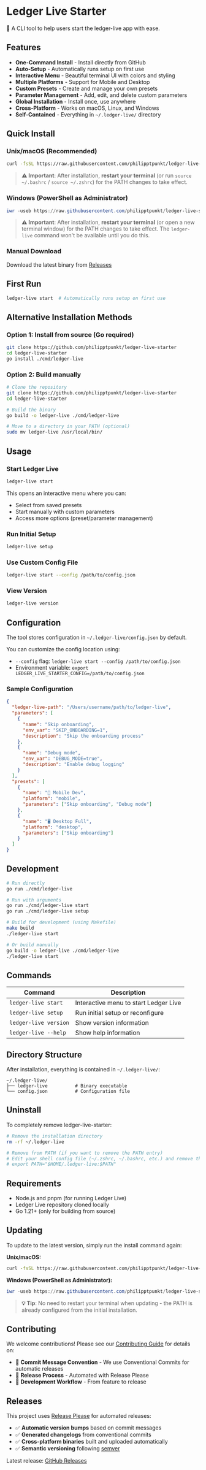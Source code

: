 # Ledger Live Starter

🚀 A CLI tool to help users start the ledger-live app with ease.

## Features

- **One-Command Install** - Install directly from GitHub
- **Auto-Setup** - Automatically runs setup on first use
- **Interactive Menu** - Beautiful terminal UI with colors and styling
- **Multiple Platforms** - Support for Mobile and Desktop
- **Custom Presets** - Create and manage your own presets
- **Parameter Management** - Add, edit, and delete custom parameters
- **Global Installation** - Install once, use anywhere
- **Cross-Platform** - Works on macOS, Linux, and Windows
- **Self-Contained** - Everything in `~/.ledger-live/` directory

## Quick Install

### Unix/macOS (Recommended)

```bash
curl -fsSL https://raw.githubusercontent.com/philipptpunkt/ledger-live-starter/refs/heads/main/scripts/install.sh | bash
```

> **⚠️ Important**: After installation, **restart your terminal** (or run `source ~/.bashrc` / `source ~/.zshrc`) for the PATH changes to take effect.

### Windows (PowerShell as Administrator)

```powershell
iwr -useb https://raw.githubusercontent.com/philipptpunkt/ledger-live-starter/refs/heads/main/scripts/install.ps1 | iex
```

> **⚠️ Important**: After installation, **restart your terminal** (or open a new terminal window) for the PATH changes to take effect. The `ledger-live` command won't be available until you do this.

### Manual Download

Download the latest binary from [Releases](https://github.com/philipptpunkt/ledger-live-starter/releases)

## First Run

```bash
ledger-live start  # Automatically runs setup on first use
```

## Alternative Installation Methods

### Option 1: Install from source (Go required)

```bash
git clone https://github.com/philipptpunkt/ledger-live-starter
cd ledger-live-starter
go install ./cmd/ledger-live
```

### Option 2: Build manually

```bash
# Clone the repository
git clone https://github.com/philipptpunkt/ledger-live-starter
cd ledger-live-starter

# Build the binary
go build -o ledger-live ./cmd/ledger-live

# Move to a directory in your PATH (optional)
sudo mv ledger-live /usr/local/bin/
```

## Usage

### Start Ledger Live

```bash
ledger-live start
```

This opens an interactive menu where you can:

- Select from saved presets
- Start manually with custom parameters
- Access more options (preset/parameter management)

### Run Initial Setup

```bash
ledger-live setup
```

### Use Custom Config File

```bash
ledger-live start --config /path/to/config.json
```

### View Version

```bash
ledger-live version
```

## Configuration

The tool stores configuration in `~/.ledger-live/config.json` by default.

You can customize the config location using:

- `--config` flag: `ledger-live start --config /path/to/config.json`
- Environment variable: `export LEDGER_LIVE_STARTER_CONFIG=/path/to/config.json`

### Sample Configuration

```json
{
  "ledger-live-path": "/Users/username/path/to/ledger-live",
  "parameters": [
    {
      "name": "Skip onboarding",
      "env_var": "SKIP_ONBOARDING=1",
      "description": "Skip the onboarding process"
    },
    {
      "name": "Debug mode",
      "env_var": "DEBUG_MODE=true",
      "description": "Enable debug logging"
    }
  ],
  "presets": [
    {
      "name": "🚀 Mobile Dev",
      "platform": "mobile",
      "parameters": ["Skip onboarding", "Debug mode"]
    },
    {
      "name": "🖥️ Desktop Full",
      "platform": "desktop",
      "parameters": ["Skip onboarding"]
    }
  ]
}
```

## Development

```bash
# Run directly
go run ./cmd/ledger-live

# Run with arguments
go run ./cmd/ledger-live start
go run ./cmd/ledger-live setup

# Build for development (using Makefile)
make build
./ledger-live start

# Or build manually
go build -o ledger-live ./cmd/ledger-live
./ledger-live start
```

## Commands

| Command               | Description                           |
| --------------------- | ------------------------------------- |
| `ledger-live start`   | Interactive menu to start Ledger Live |
| `ledger-live setup`   | Run initial setup or reconfigure      |
| `ledger-live version` | Show version information              |
| `ledger-live --help`  | Show help information                 |

## Directory Structure

After installation, everything is contained in `~/.ledger-live/`:

```
~/.ledger-live/
├── ledger-live          # Binary executable
└── config.json          # Configuration file
```

## Uninstall

To completely remove ledger-live-starter:

```bash
# Remove the installation directory
rm -rf ~/.ledger-live

# Remove from PATH (if you want to remove the PATH entry)
# Edit your shell config file (~/.zshrc, ~/.bashrc, etc.) and remove the line:
# export PATH="$HOME/.ledger-live:$PATH"
```

## Requirements

- Node.js and pnpm (for running Ledger Live)
- Ledger Live repository cloned locally
- Go 1.21+ (only for building from source)

## Updating

To update to the latest version, simply run the install command again:

**Unix/macOS:**

```bash
curl -fsSL https://raw.githubusercontent.com/philipptpunkt/ledger-live-starter/refs/heads/main/scripts/install.sh | bash
```

**Windows (PowerShell as Administrator):**

```powershell
iwr -useb https://raw.githubusercontent.com/philipptpunkt/ledger-live-starter/refs/heads/main/scripts/install.ps1 | iex
```

> **💡 Tip**: No need to restart your terminal when updating - the PATH is already configured from the initial installation.

## Contributing

We welcome contributions! Please see our [Contributing Guide](CONTRIBUTING.md) for details on:

- 📝 **Commit Message Convention** - We use Conventional Commits for automatic releases
- 🚀 **Release Process** - Automated with Release Please
- 🔄 **Development Workflow** - From feature to release

## Releases

This project uses [Release Please](https://github.com/googleapis/release-please) for automated releases:

- ✅ **Automatic version bumps** based on commit messages
- ✅ **Generated changelogs** from conventional commits
- ✅ **Cross-platform binaries** built and uploaded automatically
- ✅ **Semantic versioning** following [semver](https://semver.org/)

Latest release: [GitHub Releases](https://github.com/philipptpunkt/ledger-live-starter/releases)
